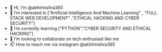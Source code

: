 - 👋 Hi, I’m @akhilmishra365
- 👀 I’m interested in ["Artificial Intelligence And Machine Learning" , "FULL STACK WEB DEVELOPMENT" ,"ETHICAL HACKING AND CYBER SECURITY"]
- 🌱 I’m currently learning  ["PYTHON","CYBER SECURITY AND ETHICAL HACKING"] 
- 💞️ I’m looking to collaborate on tech enthusiast like me 
- 📫 How to reach me via instagram @akhilmishra365

<!---
akhilmishra365/akhilmishra365 is a ✨ special ✨ repository because its `README.md` (this file) appears on your GitHub profile.
You can click the Preview link to take a look at your changes.
--->
